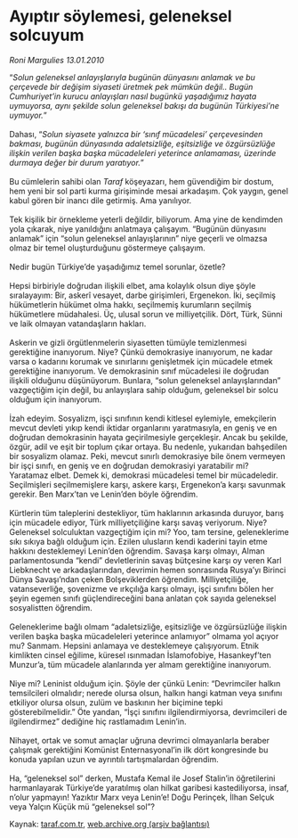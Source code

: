 # Ayıptır söylemesi, geleneksel solcuyum

*Roni Margulies 13.01.2010*

<div class="yazi">“<i>Solun geleneksel anlayışlarıyla bugünün dünyasını anlamak ve bu çerçevede bir değişim siyaseti üretmek pek mümkün değil.. Bugün Cumhuriyet’in kurucu anlayışları nasıl bugünkü yaşadığımız hayata uymuyorsa, aynı şekilde solun geleneksel bakışı da bugünün Türkiyesi’ne uymuyor.</i>” <br/><br/>Dahası, “<i>Solun siyasete yalnızca bir ‘sınıf mücadelesi’ çerçevesinden bakması, bugünün dünyasında adaletsizliğe, eşitsizliğe ve özgürsüzlüğe ilişkin verilen başka başka mücadeleleri yeterince anlamaması, üzerinde durmaya değer bir durum yaratıyor.</i>” <br/><br/>Bu cümlelerin sahibi olan <i>Taraf</i> köşeyazarı, hem güvendiğim bir dostum, hem yeni bir sol parti kurma girişiminde mesai arkadaşım. Çok yaygın, genel kabul gören bir inancı dile getirmiş. Ama yanılıyor. <br/><br/>Tek kişilik bir örnekleme yeterli değildir, biliyorum. Ama yine de kendimden yola çıkarak, niye yanıldığını anlatmaya çalışayım. “Bugünün dünyasını anlamak” için “solun geleneksel anlayışlarının” niye geçerli ve olmazsa olmaz bir temel oluşturduğunu göstermeye çalışayım. <br/><br/>Nedir bugün Türkiye’de yaşadığımız temel sorunlar, özetle? <br/><br/>Hepsi birbiriyle doğrudan ilişkili elbet, ama kolaylık olsun diye şöyle sıralayayım: Bir, askerî vesayet, darbe girişimleri, Ergenekon. İki, seçilmiş hükümetlerin hükümet olma hakkı, seçilmemiş kurumların seçilmiş hükümetlere müdahalesi. Üç, ulusal sorun ve milliyetçilik. Dört, Türk, Sünni ve laik olmayan vatandaşların hakları. <br/><br/>Askerin ve gizli örgütlenmelerin siyasetten tümüyle temizlenmesi gerektiğine inanıyorum. Niye? Çünkü demokrasiye inanıyorum, ne kadar varsa o kadarını korumak ve sınırlarını genişletmek için mücadele etmek gerektiğine inanıyorum. Ve demokrasinin sınıf mücadelesi ile doğrudan ilişkili olduğunu düşünüyorum. Bunlara, “solun geleneksel anlayışlarından” vazgeçtiğim için değil, bu anlayışlara sahip olduğum, geleneksel bir solcu olduğum için inanıyorum. <br/><br/>İzah edeyim. Sosyalizm, işçi sınıfının kendi kitlesel eylemiyle, emekçilerin mevcut devleti yıkıp kendi iktidar organlarını yaratmasıyla, en geniş ve en doğrudan demokrasinin hayata geçirilmesiyle gerçekleşir. Ancak bu şekilde, özgür, adil ve eşit bir toplum çıkar ortaya. Bu nedenle, yukarıdan bahşedilen bir sosyalizm olamaz. Peki, mevcut sınırlı demokrasiye bile önem vermeyen bir işçi sınıfı, en geniş ve en doğrudan demokrasiyi yaratabilir mi? Yaratamaz elbet. Demek ki, demokrasi mücadelesi temel bir mücadeledir. Seçilmişleri seçilmemişlere karşı, askere karşı, Ergenekon’a karşı savunmak gerekir. Ben Marx’tan ve Lenin’den böyle öğrendim. <br/><br/>Kürtlerin tüm taleplerini destekliyor, tüm haklarının arkasında duruyor, barış için mücadele ediyor, Türk milliyetçiliğine karşı savaş veriyorum. Niye? Geleneksel solculuktan vazgeçtiğim için mi? Yoo, tam tersine, geleneklerime sıkı sıkıya bağlı olduğum için. Ezilen ulusların kendi kaderini tayin etme hakkını desteklemeyi Lenin’den öğrendim. Savaşa karşı olmayı, Alman parlamentosunda “kendi” devletlerinin savaş bütçesine karşı oy veren Karl Liebknecht ve arkadaşlarından, devrimin hemen sonrasında Rusya’yı Birinci Dünya Savaşı’ndan çeken Bolşeviklerden öğrendim. Milliyetçiliğe, vatanseverliğe, şovenizme ve ırkçılığa karşı olmayı, işçi sınıfını bölen her şeyin egemen sınıfı güçlendireceğini bana anlatan çok sayıda geleneksel sosyalistten öğrendim. <br/><br/>Geleneklerime bağlı olmam “adaletsizliğe, eşitsizliğe ve özgürsüzlüğe ilişkin verilen başka başka mücadeleleri yeterince anlamıyor” olmama yol açıyor mu? Sanmam. Hepsini anlamaya ve desteklemeye çalışıyorum. Etnik kimlikten cinsel eğilime, küresel ısınmadan İslamofobiye, Hasankeyf’ten Munzur’a, tüm mücadele alanlarında yer almam gerektiğine inanıyorum. <br/><br/>Niye mi? Leninist olduğum için. Şöyle der çünkü Lenin: “Devrimciler halkın temsilcileri olmalıdır; nerede olursa olsun, halkın hangi katman veya sınıfını etkiliyor olursa olsun, zulüm ve baskının her biçimine tepki gösterebilmelidir.” Öte yandan, “İşçi sınıfını ilgilendirmiyorsa, devrimcileri de ilgilendirmez” dediğine hiç rastlamadım Lenin’in. <br/><br/>Nihayet, ortak ve somut amaçlar uğruna devrimci olmayanlarla beraber çalışmak gerektiğini Komünist Enternasyonal’in ilk dört kongresinde bu konuda yapılan uzun ve ayrıntılı tartışmalardan öğrendim. <br/><br/>Ha, “geleneksel sol” derken, Mustafa Kemal ile Josef Stalin’in öğretilerini harmanlayarak Türkiye’de yaratılmış olan hilkat garibesi kastediliyorsa, insaf, n’olur yapmayın! Yazıktır Marx veya Lenin’e! Doğu Perinçek, İlhan Selçuk veya Yalçın Küçük mü “geleneksel sol”?</div>

Kaynak: [taraf.com.tr](http://taraf.com.tr:80/makale/9483.htm), [web.archive.org (arşiv bağlantısı)](http://web.archive.org/web/20100329031158/http://taraf.com.tr:80/makale/9483.htm)

